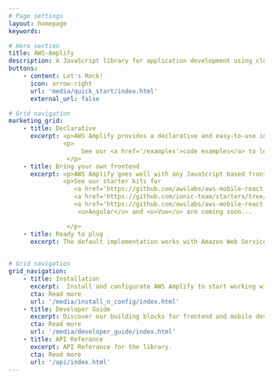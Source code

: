 ```yaml
---
# Page settings
layout: homepage
keywords:

# Hero section
title: AWS-Amplify
description: A JavaScript library for application development using cloud services.
buttons:
    - content: Let's Rock!
      icon: arrow-right
      url: 'media/quick_start/index.html'
      external_url: false

# Grid navigation
marketing_grid:
    - title: Declarative
      excerpt: <p>AWS Amplify provides a declarative and easy-to-use interface across different categories of cloud operations.</p>
               <p>
                    See our <a href='/examples'>code examples</a> to learn how you can 'cloud-enable' your app in under 5 minutes.
                </p> 
    - title: Bring your own frontend 
      excerpt: <p>AWS Amplify goes well with any JavaScript based frontend worfklow, and React Native for mobile developers.</p> 
               <p>See our starter kits for  
                  <a href='https://github.com/awslabs/aws-mobile-react-sample'>React JS</a>, 
                  <a href='https://github.com/ionic-team/starters/tree/master/ionic-angular/official/aws'>Ionic</a>, and 
                  <a href='https://github.com/awslabs/aws-mobile-react-native-starter'>React Native</a>.
                   <u>Angular</u> and <u>Vue</u> are coming soon...   

                </p>
    - title: Ready to plug
      excerpt: The default implementation works with Amazon Web Services (AWS), but AWS Amplify is designed to be open and pluggable for any custom backends or services.

      
# Grid navigation
grid_navigation:
    - title: Installation
      excerpt:  Install and configurate AWS Amplify to start working with cloud services.
      cta: Read more
      url: '/media/install_n_config/index.html'
    - title: Developer Guide
      excerpt: Discover our building blocks for frontend and mobile developers.
      cta: Read more
      url: '/media/developer_guide/index.html'
    - title: API Referance
      excerpt: API Referance for the library.
      cta: Read more
      url: '/api/index.html'      
---
```

